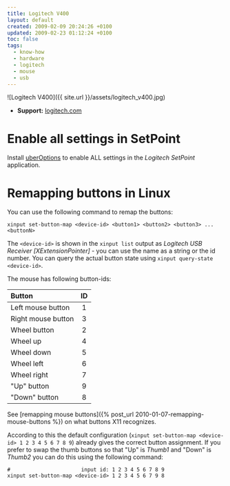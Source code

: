 ```yaml
---
title: Logitech V400
layout: default
created: 2009-02-09 20:24:26 +0100
updated: 2009-02-23 01:12:24 +0100
toc: false
tags:
  - know-how
  - hardware
  - logitech
  - mouse
  - usb
---
```

![Logitech V400]({{ site.url }}/assets/logitech_v400.jpg)

  * **Support:** [logitech.com](http://www.logitech.com/index.cfm/428/144&cl=us,en)


Enable all settings in SetPoint
===============================

Install [uberOptions](http://www.mstarmetro.net/~rlowens/uberOptions/) to enable ALL settings in the *Logitech SetPoint* application.


Remapping buttons in Linux
==========================

You can use the following command to remap the buttons:

    xinput set-button-map <device-id> <button1> <button2> <button3> ... <buttonN>

The `<device-id>` is shown in the `xinput list` output as *Logitech USB Receiver [XExtensionPointer]* - you can use the name as a string or the id number.
You can query the actual button state using `xinput query-state <device-id>`.

The mouse has following button-ids:

| Button                | ID |
|:----------------------|:--:|
| Left mouse button     |  1 |
| Right mouse button    |  3 |
| Wheel button          |  2 |
| Wheel up              |  4 |
| Wheel down            |  5 |
| Wheel left            |  6 |
| Wheel right           |  7 |
| "Up" button           |  9 |
| "Down" button         |  8 |

See [remapping mouse buttons]({% post_url 2010-01-07-remapping-mouse-buttons %}) on what buttons X11 recognizes.

According to this the default configuration (`xinput set-button-map <device-id> 1 2 3 4 5 6 7 8 9`) already gives the correct button assignment.
If you prefer to swap the thumb buttons so that "Up" is *Thumb1* and "Down" is *Thumb2* you can do this using the following command:

    #                       input id: 1 2 3 4 5 6 7 8 9
    xinput set-button-map <device-id> 1 2 3 4 5 6 7 9 8
